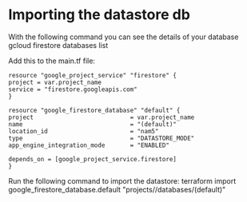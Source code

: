 # Importing the datastore db

With the following command you can see the details of your database
gcloud firestore databases list

Add this to the main.tf file:

```
resource "google_project_service" "firestore" {
project = var.project_name
service = "firestore.googleapis.com"
}

resource "google_firestore_database" "default" {
project                           = var.project_name
name                              = "(default)"
location_id                       = "nam5"
type                              = "DATASTORE_MODE"
app_engine_integration_mode       = "ENABLED"

depends_on = [google_project_service.firestore]
}
```

Run the following command to import the datastore:
terraform import google_firestore_database.default "projects/<project-name>/databases/(default)"
